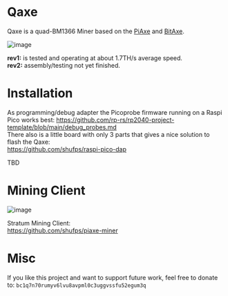 # Qaxe 

Qaxe is a  quad-BM1366 Miner based on the [PiAxe](https://github.com/shufps/piaxe) and [BitAxe](https://github.com/skot/bitaxe/tree/ultra-v1.3).

![image](https://github.com/shufps/qaxe/assets/3079832/4f741daf-940c-4ba4-a477-e8de91f4513c)

**rev1:** is tested and operating at about 1.7TH/s average speed.<br>
**rev2:** assembly/testing not yet finished.<br>



Installation
=============

As programming/debug adapter the Picoprobe firmware running on a Raspi Pico works best: https://github.com/rp-rs/rp2040-project-template/blob/main/debug_probes.md
<br>
There also is a little board with only 3 parts that gives a nice solution to flash the Qaxe:<br>
https://github.com/shufps/raspi-pico-dap


TBD

Mining Client
=============

![image](https://github.com/shufps/qaxe/assets/3079832/69147aaf-5250-4845-a149-7aad6bb446b1)



Stratum Mining Client:<br>
https://github.com/shufps/piaxe-miner

Misc
====
If you like this project and want to support future work, feel free to donate to:
`bc1q7n70rumyv6lvu8avpml0c3uggvssfu52egum3q`
